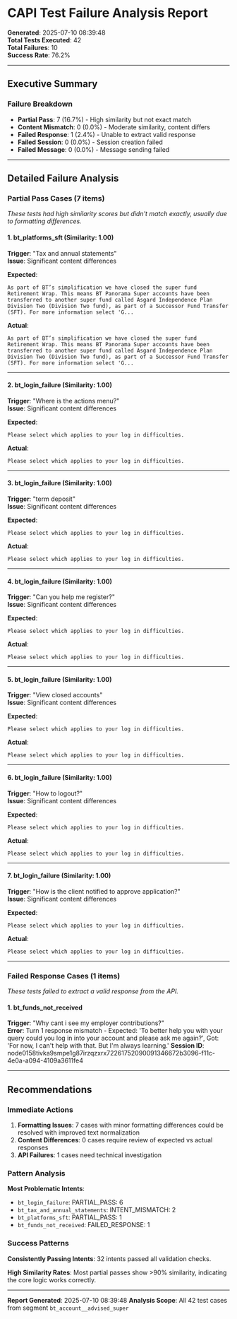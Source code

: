 # CAPI Test Failure Analysis Report

**Generated**: 2025-07-10 08:39:48  
**Total Tests Executed**: 42  
**Total Failures**: 10  
**Success Rate**: 76.2%  

---

## Executive Summary

### Failure Breakdown
- **Partial Pass**: 7 (16.7%) - High similarity but not exact match
- **Content Mismatch**: 0 (0.0%) - Moderate similarity, content differs
- **Failed Response**: 1 (2.4%) - Unable to extract valid response
- **Failed Session**: 0 (0.0%) - Session creation failed
- **Failed Message**: 0 (0.0%) - Message sending failed

---

## Detailed Failure Analysis

### Partial Pass Cases (7 items)
*These tests had high similarity scores but didn't match exactly, usually due to formatting differences.*

#### 1. bt_platforms_sft (Similarity: 1.00)
**Trigger**: "Tax and annual statements"  
**Issue**: Significant content differences

**Expected**:
```
As part of BT’s simplification we have closed the super fund Retirement Wrap. This means BT Panorama Super accounts have been transferred to another super fund called Asgard Independence Plan Division Two (Division Two fund), as part of a Successor Fund Transfer (SFT). For more information select 'G...
```

**Actual**:
```
As part of BT’s simplification we have closed the super fund Retirement Wrap. This means BT Panorama Super accounts have been transferred to another super fund called Asgard Independence Plan Division Two (Division Two fund), as part of a Successor Fund Transfer (SFT). For more information select 'G...
```

---

#### 2. bt_login_failure (Similarity: 1.00)
**Trigger**: "Where is the actions menu?"  
**Issue**: Significant content differences

**Expected**:
```
Please select which applies to your log in difficulties.
```

**Actual**:
```
Please select which applies to your log in difficulties.
```

---

#### 3. bt_login_failure (Similarity: 1.00)
**Trigger**: "term deposit"  
**Issue**: Significant content differences

**Expected**:
```
Please select which applies to your log in difficulties.
```

**Actual**:
```
Please select which applies to your log in difficulties.
```

---

#### 4. bt_login_failure (Similarity: 1.00)
**Trigger**: "Can you help me register?"  
**Issue**: Significant content differences

**Expected**:
```
Please select which applies to your log in difficulties.
```

**Actual**:
```
Please select which applies to your log in difficulties.
```

---

#### 5. bt_login_failure (Similarity: 1.00)
**Trigger**: "View closed accounts"  
**Issue**: Significant content differences

**Expected**:
```
Please select which applies to your log in difficulties.
```

**Actual**:
```
Please select which applies to your log in difficulties.
```

---

#### 6. bt_login_failure (Similarity: 1.00)
**Trigger**: "How to logout?"  
**Issue**: Significant content differences

**Expected**:
```
Please select which applies to your log in difficulties.
```

**Actual**:
```
Please select which applies to your log in difficulties.
```

---

#### 7. bt_login_failure (Similarity: 1.00)
**Trigger**: "How is the client notified to approve application?"  
**Issue**: Significant content differences

**Expected**:
```
Please select which applies to your log in difficulties.
```

**Actual**:
```
Please select which applies to your log in difficulties.
```

---

### Failed Response Cases (1 items)
*These tests failed to extract a valid response from the API.*

#### 1. bt_funds_not_received
**Trigger**: "Why cant i see my employer contributions?"  
**Error**: Turn 1 response mismatch - Expected: 'To better help you with your query could you log in into your account and please ask me again?', Got: 'For now, I can't help with that. But I'm always learning.'
**Session ID**: node0158tivka9smpe1g87irzqzxrx72261752090091346672b3096-f11c-4e0a-a094-4109a3611fe4

---

## Recommendations

### Immediate Actions
1. **Formatting Issues**: 7 cases with minor formatting differences could be resolved with improved text normalization
2. **Content Differences**: 0 cases require review of expected vs actual responses
3. **API Failures**: 1 cases need technical investigation

### Pattern Analysis
**Most Problematic Intents**:
- `bt_login_failure`: PARTIAL_PASS: 6
- `bt_tax_and_annual_statements`: INTENT_MISMATCH: 2
- `bt_platforms_sft`: PARTIAL_PASS: 1
- `bt_funds_not_received`: FAILED_RESPONSE: 1


### Success Patterns
**Consistently Passing Intents**: 32 intents passed all validation checks.

**High Similarity Rates**: Most partial passes show >90% similarity, indicating the core logic works correctly.

---

**Report Generated**: 2025-07-10 08:39:48
**Analysis Scope**: All 42 test cases from segment `bt_account__advised_super`
